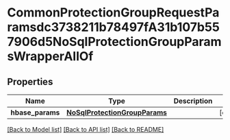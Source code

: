 # CommonProtectionGroupRequestParamsdc3738211b78497fA31b107b557906d5NoSqlProtectionGroupParamsWrapperAllOf


## Properties
Name | Type | Description | Notes
------------ | ------------- | ------------- | -------------
**hbase_params** | [**NoSqlProtectionGroupParams**](NoSqlProtectionGroupParams.md) |  | [optional] 

[[Back to Model list]](../README.md#documentation-for-models) [[Back to API list]](../README.md#documentation-for-api-endpoints) [[Back to README]](../README.md)


